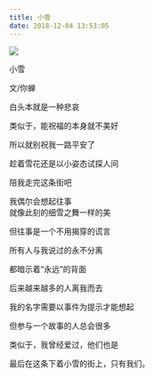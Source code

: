 ```yaml
---
title: 小雪
date: 2018-12-04 13:53:05
---
```


<img src="https://blog-staryu-cn.oss-cn-shanghai.aliyuncs.com/xuetian-qianshou.jpg"> </img>

<!-- truncate -->

小雪

文/你蝉

白头本就是一种悲哀   

类似于，能祝福的本身就不美好	  

所以就别祝我一路平安了	  

趁着雪花还是以小姿态试探人间	   

陪我走完这条街吧	  

我偶尔会想起往事	 
就像此刻的细雪之舞一样的美	    

但往事是一个不用揭穿的谎言	   

所有人与我说过的永不分离	    

都暗示着“永远”的背面	    

后来越来越多的人离我而去	    

我的名字需要以事件为提示才能想起	    

但参与一个故事的人总会很多	    

类似于，我曾经爱过，他们也是	    

最后在这条下着小雪的街上，只有我们。    

